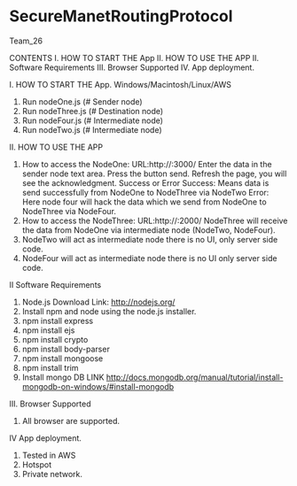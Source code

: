 SecureManetRoutingProtocol
==========================

Team_26


CONTENTS
I.	HOW TO START THE App
II. HOW TO USE THE APP
II. Software Requirements
III. Browser Supported
IV. App deployment.

I. HOW TO START THE App.
Windows/Macintosh/Linux/AWS

1. Run nodeOne.js   (# Sender node)
2. Run nodeThree.js (# Destination node)
3. Run nodeFour.js  (# Intermediate node)
4. Run nodeTwo.js   (# Intermediate node)

II. HOW TO USE THE APP
1. How to access the NodeOne: URL:http://<localhost>:3000/
   Enter the data in the sender node text area.
   Press the button send.
   Refresh the page, you will see the acknowledgment. Success or Error
   Success: Means data is send successfully from NodeOne to NodeThree via NodeTwo
   Error: Here node four will hack the data which we send from NodeOne to NodeThree via NodeFour.      
2. How to access the NodeThree: URL:http://<localhost>:2000/
   NodeThree will receive the data from NodeOne via intermediate node (NodeTwo, NodeFour).
3. NodeTwo will act as intermediate node there is no UI, only server side code.
4. NodeFour will act as intermediate node there is no UI only server side code.


II  Software Requirements

1. Node.js Download Link: http://nodejs.org/
2. Install npm and node using the node.js installer.
3. npm install express
4. npm install ejs
5. npm install crypto
6. npm install body-parser
7. npm install mongoose
8. npm install trim
9. Install mongo DB LINK http://docs.mongodb.org/manual/tutorial/install-mongodb-on-windows/#install-mongodb


III.  Browser Supported
1. All browser are supported.

IV  App deployment.

1. Tested in AWS
2. Hotspot
3. Private network.
